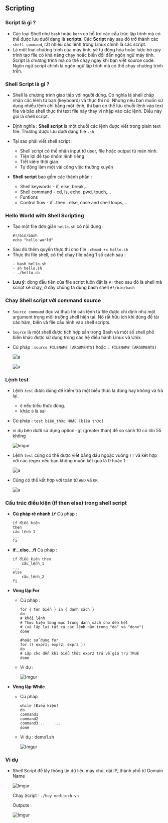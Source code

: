 ﻿## Scripting

### Script là gì ?
- Các loại Shell như `bash` hoặc `korn` có hỗ trợ các cấu trúc lập trình mà có thể được lưu dưới dạng là **scripts**. Các **Script** này sau đó trở thành các `shell command`, rất nhiều các lệnh trong Linux chính là các script.
- Là một loại chương trình của máy tính, sẽ tự động hóa hoặc lược bỏ quy trình tạo file có khả năng chạy hoặc biến đổi đến ngôn ngữ máy tính. Script là chương trình mà có thể chạy ngay khi bạn viết source code. Ngôn ngữ script chính là ngôn ngữ lập trình mà có thể chạy chương trình trên.

### Shell Script là gì ?
- Shell là chương trình giao tiếp với người dùng. Có nghĩa là shell chấp nhận các lênh từ bạn (keyboard) và thực thi nó. Nhưng nếu bạn muốn sử dụng nhiều lệnh chỉ bằng một lệnh, thì bạn có thể lưu chuỗi lệnh vào text file và bảo shell thực thi text file này thay vì nhập vào các lệnh. Điều này gọi là shell script.
- Định nghĩa : **Shell script** là một chuỗi các lệnh được viết trong plain text file. Thường được lưu dưới dạng file `.sh`
- Tại sao phải viết shell script :

	-	Shell script có thể nhận input từ user, file hoặc output từ màn hình.
	-	Tiện lợi để tạo nhóm lệnh riêng.
	-	Tiết kiệm thời gian.
	-	Tự động làm một vài công việc thường xuyên
- **Shell script** bao gồm các thành phần :
	- Shell keywords - if, else, break,...
	- Shell command - cd, ls, echo, pwd, touch,...
	- Funtions
	- Control flow - if...then...else, case and shell loops,...

### Hello World with Shell Scripting
- Tạo một file đơn giản `hello.sh` có nội dung :
	```
	#!/bin/bash
	echo "hello world"
	```
- Sau đó thêm quyền thực thi cho file :
	```chmod +x hello.sh```
- Thực thi file shell, có thể chạy file bằng 1 số cách sau :
	```
	- bash hello.sh
	- sh hello.sh
	- ./hello.sh
	```
- **Lưu ý**: dòng đầu tiên của file script luôn đặt là `#!` theo sau đó là shell mà script sẽ chạy, ở đây chúng ta dùng bash shell `#!/bin/bash`

### Chạy Shell script với command source
- `Source command` đọc và thực thi các lệnh từ file được chỉ định như một argument trong môi trường shell hiện tại. Nó rất hữu ích khi dùng để tải các hàm, biến và file cấu hình vào shell scripts.
- `Source` là một shell được tích hợp sẵn trong Bash và một số shell phổ biến khác được sử dụng trong các hệ điều hành Linux và Unix.
- Cú pháp : `source FILENAME [ARGUMENTS]` hoặc `. FILENAME [ARGUMENTS]`

	![a](https://imgur.com/kvbxsCT.png)

	![a](https://imgur.com/BUs5s8d.png)

### Lệnh test
- Lệnh `test` được dùng để kiểm tra một biểu thức là đúng hay không và trả lại.

	-	`0` nếu biểu thức đúng.
	-	khác `0` là sai
- Cú pháp : `test biểu_thức HOẶC [biểu thức]` 
	
- ví dụ bên dưới sử dụng option -gt (greater than) để so sánh 10 có lớn 55 không

	![Imgur](https://i.imgur.com/rfKALa5.png)

- Lệnh `test` cũng có thể được viết bằng dấu ngoặc vuông `[]` và kết hợp với các regex nếu bạn không muốn kết quả là 0 hoặc 1 :

	![a](https://imgur.com/9xwzw4x.png)

- Cũng có thể kết hợp với toán tử `AND` và `OR`

	![a](https://imgur.com/qO6loJZ.png)

### Cấu trúc điều kiện (if then else) trong shell script
- **Cú pháp rẽ nhánh `if`**
	Cú pháp :
	```
	if điều_kiện
	then
	câu lệnh 1
	...
	fi
	```
- **if...else...fi**
	Cú pháp :
	```
	if điều_kiện then
		câu_lệnh_1
	...
	else
		câu_lênh_2
	fi
	```
- **Vòng lặp For**
	- Cú pháp :
		```
		for { tên biến } in { danh sách }
		do
		# khối lênh
		# Thực hiện từng mục trong danh sách cho đến hết
		# (và lặp lại tất cả các lệnh nằm trong "do" và "done")
		done
	
		#hoăc sử dụng for
		for (( expr1; expr2; expr3 ))
		do
		# Lặp cho đến khi biểu thức expr2 trả về giá trụ TRUE
		done
		```

	-	Ví dụ :
		
		![Imgur](https://i.imgur.com/HKxea8x.png)

- **Vòng lặp While**
 
	 -	Cú pháp
		 ```
		 while [Điều kiện]
		 do
		 command1
		 command2
		 command3 ..	...
		 done
		 ```

	-	Ví dụ : demo1.sh
	
		![Imgur](https://i.imgur.com/e3NBKsC.png)

### Ví dụ
- Shell Script để lấy thông tin dữ liệu máy chủ, dải IP, thành phố từ Domain Name

	![Imgur](https://i.imgur.com/7QYZUNY.png)

	Chạy Script :
	`./huy meditech.vn`
	
	Outputs :

	![Imgur](https://i.imgur.com/P3C26Hx.png)

